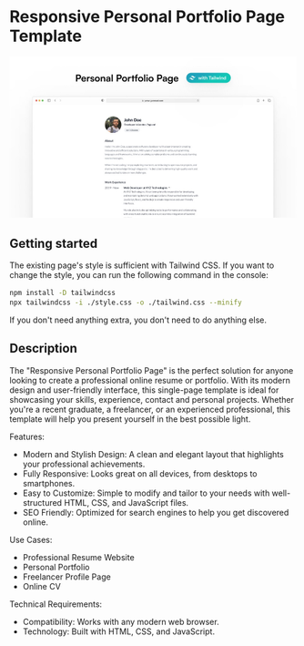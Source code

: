 # Responsive Personal Portfolio Page Template

![Preview](images/preview.jpeg)

## Getting started

The existing page's style is sufficient with Tailwind CSS. If you want to change the style, you can run the following command in the console:

```bash
npm install -D tailwindcss
npx tailwindcss -i ./style.css -o ./tailwind.css --minify
```

If you don't need anything extra, you don't need to do anything else.

## Description

The "Responsive Personal Portfolio Page" is the perfect solution for anyone looking to create a professional online resume or portfolio. With its modern design and user-friendly interface, this single-page template is ideal for showcasing your skills, experience, contact and personal projects. Whether you're a recent graduate, a freelancer, or an experienced professional, this template will help you present yourself in the best possible light.

Features:
* Modern and Stylish Design: A clean and elegant layout that highlights your professional achievements.
* Fully Responsive: Looks great on all devices, from desktops to smartphones.
* Easy to Customize: Simple to modify and tailor to your needs with well-structured HTML, CSS, and JavaScript files.
* SEO Friendly: Optimized for search engines to help you get discovered online.

Use Cases:
* Professional Resume Website
* Personal Portfolio
* Freelancer Profile Page
* Online CV

Technical Requirements:
* Compatibility: Works with any modern web browser.
* Technology: Built with HTML, CSS, and JavaScript.